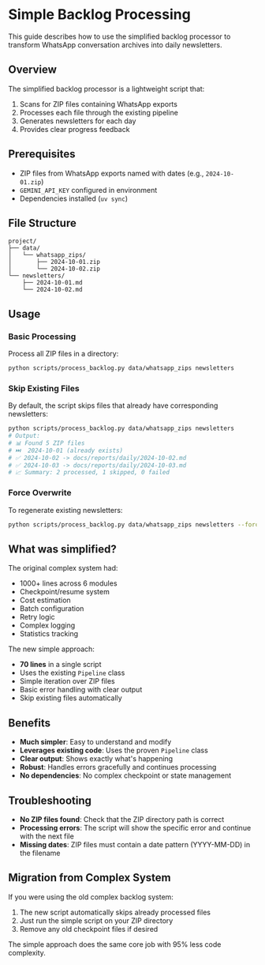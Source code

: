 # Simple Backlog Processing

This guide describes how to use the simplified backlog processor to transform WhatsApp conversation archives into daily newsletters.

## Overview

The simplified backlog processor is a lightweight script that:

1. Scans for ZIP files containing WhatsApp exports
2. Processes each file through the existing pipeline
3. Generates newsletters for each day
4. Provides clear progress feedback

## Prerequisites

- ZIP files from WhatsApp exports named with dates (e.g., `2024-10-01.zip`)
- `GEMINI_API_KEY` configured in environment
- Dependencies installed (`uv sync`)

## File Structure

```
project/
├── data/
│   └── whatsapp_zips/
│       ├── 2024-10-01.zip
│       └── 2024-10-02.zip
└── newsletters/
    ├── 2024-10-01.md
    └── 2024-10-02.md
```

## Usage

### Basic Processing

Process all ZIP files in a directory:

```bash
python scripts/process_backlog.py data/whatsapp_zips newsletters
```

### Skip Existing Files

By default, the script skips files that already have corresponding newsletters:

```bash
python scripts/process_backlog.py data/whatsapp_zips newsletters
# Output:
# 📊 Found 5 ZIP files
# ⏭️  2024-10-01 (already exists)
# ✅ 2024-10-02 -> docs/reports/daily/2024-10-02.md
# ✅ 2024-10-03 -> docs/reports/daily/2024-10-03.md
# 📈 Summary: 2 processed, 1 skipped, 0 failed
```

### Force Overwrite

To regenerate existing newsletters:

```bash
python scripts/process_backlog.py data/whatsapp_zips newsletters --force
```

## What was simplified?

The original complex system had:
- 1000+ lines across 6 modules
- Checkpoint/resume system
- Cost estimation
- Batch configuration
- Retry logic
- Complex logging
- Statistics tracking

The new simple approach:
- **70 lines** in a single script
- Uses the existing `Pipeline` class
- Simple iteration over ZIP files
- Basic error handling with clear output
- Skip existing files automatically

## Benefits

- **Much simpler**: Easy to understand and modify
- **Leverages existing code**: Uses the proven `Pipeline` class
- **Clear output**: Shows exactly what's happening
- **Robust**: Handles errors gracefully and continues processing
- **No dependencies**: No complex checkpoint or state management

## Troubleshooting

- **No ZIP files found**: Check that the ZIP directory path is correct
- **Processing errors**: The script will show the specific error and continue with the next file
- **Missing dates**: ZIP files must contain a date pattern (YYYY-MM-DD) in the filename

## Migration from Complex System

If you were using the old complex backlog system:

1. The new script automatically skips already processed files
2. Just run the simple script on your ZIP directory
3. Remove any old checkpoint files if desired

The simple approach does the same core job with 95% less code complexity.